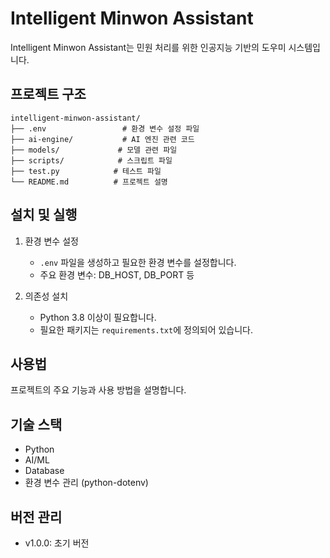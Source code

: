 # Intelligent Minwon Assistant

Intelligent Minwon Assistant는 민원 처리를 위한 인공지능 기반의 도우미 시스템입니다.

## 프로젝트 구조

```
intelligent-minwon-assistant/
├── .env                 # 환경 변수 설정 파일
├── ai-engine/           # AI 엔진 관련 코드
├── models/             # 모델 관련 파일
├── scripts/            # 스크립트 파일
├── test.py            # 테스트 파일
└── README.md          # 프로젝트 설명
```

## 설치 및 실행

1. 환경 변수 설정
   - `.env` 파일을 생성하고 필요한 환경 변수를 설정합니다.
   - 주요 환경 변수: DB_HOST, DB_PORT 등

2. 의존성 설치
   - Python 3.8 이상이 필요합니다.
   - 필요한 패키지는 `requirements.txt`에 정의되어 있습니다.

## 사용법

프로젝트의 주요 기능과 사용 방법을 설명합니다.

## 기술 스택

- Python
- AI/ML
- Database
- 환경 변수 관리 (python-dotenv)

## 버전 관리

- v1.0.0: 초기 버전
